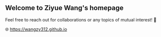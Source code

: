 ## Welcome to Ziyue Wang's homepage

Feel free to reach out for collaborations or any topics of mutual interest! 🌟

🌐 https://wangzy312.github.io
